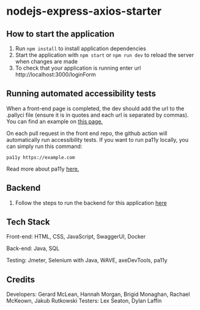 # nodejs-express-axios-starter

## How to start the application
1. Run `npm install` to install application dependencies
2. Start the application with `npm start` or `npm run dev` to reload the server when changes are made
3. To check that your application is running enter url http://localhost:3000/loginForm

## Running automated accessibility tests
When a front-end page is completed, the dev should add the url to the .pallyci file (ensure it is in quotes and each url is separated by commas).
You can find an example on <a href="https://d1ypz4osk65kt0.cloudfront.net/web/access.html" target="_blank">this page.</a>

On each pull request in the front end repo, the github action will automatically run accessibility tests. If you want to run pa11y locally, you can simply run this command: 
```
pa11y https://example.com
```
Read more about pa11y <a href="https://github.com/pa11y/pa11y/blob/main/README.md" target="_blank">here.</a>


## Backend
1. Follow the steps to run the backend for this application <a href="https://github.com/dylanlaffin/team1-api" target="_blank">here</a>


## Tech Stack
Front-end: HTML, CSS, JavaScript, SwaggerUI, Docker

Back-end: Java, SQL

Testing: Jmeter, Selenium with Java, WAVE, axeDevTools, pa11y

## Credits
Developers: Gerard McLean, Hannah Morgan, Brigid Monaghan, Rachael McKeown, Jakub Rutkowski
Testers: Lex Seaton, Dylan Laffin